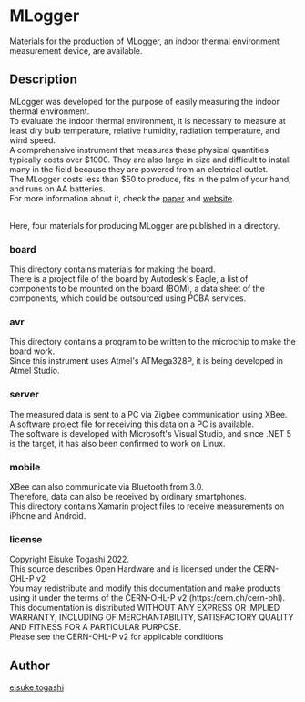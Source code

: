 # MLogger

Materials for the production of MLogger, an indoor thermal environment measurement device, are available.

## Description

MLogger was developed for the purpose of easily measuring the indoor thermal environment. <br>
To evaluate the indoor thermal environment, it is necessary to measure at least dry bulb temperature, relative humidity, radiation temperature, and wind speed. <br>
A comprehensive instrument that measures these physical quantities typically costs over $1000. They are also large in size and difficult to install many in the field because they are powered from an electrical outlet. <br>
The MLogger costs less than $50 to produce, fits in the palm of your hand, and runs on AA batteries. <br>
For more information about it, check the [paper](https://www.jstage.jst.go.jp/article/aijt/28/68/28_267/_article/-char/ja) and [website](https://www.hvacsimulator.net/mlogger). <br> <br>

Here, four materials for producing MLogger are published in a directory.

### board
This directory contains materials for making the board. <br>
There is a project file of the board by Autodesk's Eagle, a list of components to be mounted on the board (BOM), a data sheet of the components, which could be outsourced using PCBA services.

### avr
This directory contains a program to be written to the microchip to make the board work. <br>
Since this instrument uses Atmel's ATMega328P, it is being developed in Atmel Studio.

### server
The measured data is sent to a PC via Zigbee communication using XBee. <br>
A software project file for receiving this data on a PC is available. <br>
The software is developed with Microsoft's Visual Studio, and since .NET 5 is the target, it has also been confirmed to work on Linux.

### mobile
XBee can also communicate via Bluetooth from 3.0. <br>
Therefore, data can also be received by ordinary smartphones. <br>
This directory contains Xamarin project files to receive measurements on iPhone and Android.

### license
Copyright Eisuke Togashi 2022. <br>
This source describes Open Hardware and is licensed under the CERN-OHL-P v2 <br>
You may redistribute and modify this documentation and make products using it under the terms of the CERN-OHL-P v2 (https:/cern.ch/cern-ohl).  <br>
This documentation is distributed WITHOUT ANY EXPRESS OR IMPLIED WARRANTY, INCLUDING OF MERCHANTABILITY, SATISFACTORY QUALITY AND FITNESS FOR A PARTICULAR PURPOSE.  <br>
Please see the CERN-OHL-P v2 for applicable conditions

## Author

[eisuke togashi](https:www.hvacsimulator.net)
